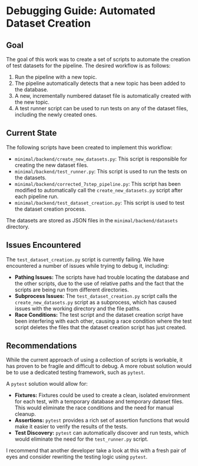 # Debugging Guide: Automated Dataset Creation

## Goal

The goal of this work was to create a set of scripts to automate the creation of test datasets for the pipeline. The desired workflow is as follows:

1.  Run the pipeline with a new topic.
2.  The pipeline automatically detects that a new topic has been added to the database.
3.  A new, incrementally numbered dataset file is automatically created with the new topic.
4.  A test runner script can be used to run tests on any of the dataset files, including the newly created ones.

## Current State

The following scripts have been created to implement this workflow:

*   `minimal/backend/create_new_datasets.py`: This script is responsible for creating the new dataset files.
*   `minimal/backend/test_runner.py`: This script is used to run the tests on the datasets.
*   `minimal/backend/corrected_7step_pipeline.py`: This script has been modified to automatically call the `create_new_datasets.py` script after each pipeline run.
*   `minimal/backend/test_dataset_creation.py`: This script is used to test the dataset creation process.

The datasets are stored as JSON files in the `minimal/backend/datasets` directory.

## Issues Encountered

The `test_dataset_creation.py` script is currently failing. We have encountered a number of issues while trying to debug it, including:

*   **Pathing Issues:** The scripts have had trouble locating the database and the other scripts, due to the use of relative paths and the fact that the scripts are being run from different directories.
*   **Subprocess Issues:** The `test_dataset_creation.py` script calls the `create_new_datasets.py` script as a subprocess, which has caused issues with the working directory and the file paths.
*   **Race Conditions:** The test script and the dataset creation script have been interfering with each other, causing a race condition where the test script deletes the files that the dataset creation script has just created.

## Recommendations

While the current approach of using a collection of scripts is workable, it has proven to be fragile and difficult to debug. A more robust solution would be to use a dedicated testing framework, such as `pytest`.

A `pytest` solution would allow for:

*   **Fixtures:** Fixtures could be used to create a clean, isolated environment for each test, with a temporary database and temporary dataset files. This would eliminate the race conditions and the need for manual cleanup.
*   **Assertions:** `pytest` provides a rich set of assertion functions that would make it easier to verify the results of the tests.
*   **Test Discovery:** `pytest` can automatically discover and run tests, which would eliminate the need for the `test_runner.py` script.

I recommend that another developer take a look at this with a fresh pair of eyes and consider rewriting the testing logic using `pytest`.
